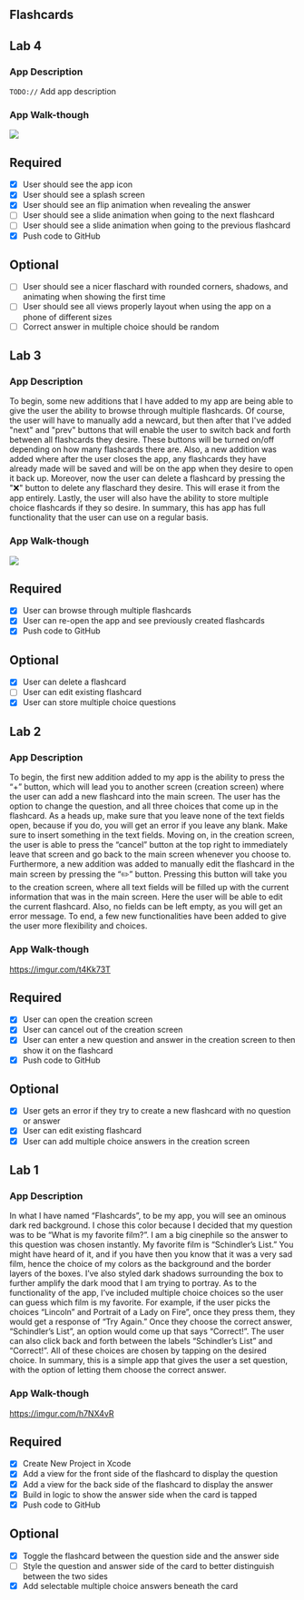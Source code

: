 ## Flashcards

## Lab 4

### App Description
`TODO://` Add app description

### App Walk-though

![](https://i.imgur.com/UH80gIE.gif)

## Required
- [x] User should see the app icon 
- [x] User should see a splash screen
- [x] User should see an flip animation when revealing the answer
- [ ] User should see a slide animation when going to the next flashcard
- [ ] User should see a slide animation when going to the previous flashcard
- [x] Push code to GitHub
## Optional
- [ ] User should see a nicer flaschard with rounded corners, shadows, and animating when showing the first time
- [ ] User should see all views properly layout when using the app on a phone of different sizes
- [ ] Correct answer in multiple choice should be random

## Lab 3

### App Description
To begin, some new additions that I have added to my app are being able to give the user the ability to browse through multiple flashcards. Of course, the user will have to manually add a newcard, but then after that I've added "next" and "prev" buttons that will enable the user to switch back and forth between all flashcards they desire. These buttons will be turned on/off depending on how many flashcards there are. Also, a new addition was added where after the user closes the app, any flashcards they have already made will be saved and will be on the app when they desire to open it back up. Moreover, now the user can delete a flashcard by pressing the "❌" button to delete any flaschard they desire. This will erase it from the app entirely. Lastly, the user will also have the ability to store multiple choice flashcards if they so desire. In summary, this has app has full functionality that the user can use on a regular basis. 

### App Walk-though
![](https://imgur.com/VrASsBJ.gif)

## Required
- [x] User can browse through multiple flashcards
- [x] User can re-open the app and see previously created flashcards
- [x] Push code to GitHub
## Optional
- [x] User can delete a flashcard
- [ ] User can edit existing flashcard
- [x] User can store multiple choice questions

## Lab 2

### App Description
To begin, the first new addition added to my app is the ability to press the “+” button, which will lead you to another screen (creation screen) where the user can add a new flashcard into the main screen. The user has the option to change the question, and all three choices that come up in the flashcard. As a heads up, make sure that you leave none of the text fields open, because if you do, you will get an error if you leave any blank. Make sure to insert something in the text fields. Moving on, in the creation screen, the user is able to press the “cancel” button at the top right to immediately leave that screen and go back to the main screen whenever you choose to. Furthermore, a new addition was added to manually edit the flashcard in the main screen by pressing the “✏️” button. Pressing this button will take you to the creation screen, where all text fields will be filled up with the current information that was in the main screen. Here the user will be able to edit the current flashcard. Also, no fields can be left empty, as you will get an error message. To end, a few new functionalities have been added to give the user more flexibility and choices.

### App Walk-though
https://imgur.com/t4Kk73T

## Required
- [x] User can open the creation screen
- [x] User can cancel out of the creation screen
- [x] User can enter a new question and answer in the creation screen to then show it on the flashcard
- [x] Push code to GitHub
## Optional
- [x] User gets an error if they try to create a new flashcard with no question or answer
- [x] User can edit existing flashcard
- [x] User can add multiple choice answers in the creation screen

## Lab 1

### App Description
In what I have named “Flashcards”, to be my app, you will see an ominous dark red background. I chose this color because I decided that my question was to be “What is my favorite film?”. I am a big cinephile so the answer to this question was chosen instantly. My favorite film is “Schindler’s List.” You might have heard of it, and if you have then you know that it was a very sad film, hence the choice of my colors as the background and the border layers of the boxes. I’ve also styled dark shadows surrounding the box to further amplify the dark mood that I am trying to portray. As to the functionality of the app, I’ve included multiple choice choices so the user can guess which film is my favorite. For example, if the user picks the choices “Lincoln” and Portrait of a Lady on Fire”, once they press them, they would get a response of “Try Again.” Once they choose the correct answer, “Schindler’s List”, an option would come up that says “Correct!”. The user can also click back and forth between the labels “Schindler’s List” and “Correct!”. All of these choices are chosen by tapping on the desired choice. In summary, this is a simple app that gives the user a set question, with the option of letting them choose the correct answer.

### App Walk-though
https://imgur.com/h7NX4vR

## Required
- [x] Create New Project in Xcode
- [x] Add a view for the front side of the flashcard to display the question
- [x] Add a view for the back side of the flashcard to display the answer
- [x] Build in logic to show the answer side when the card is tapped
- [x] Push code to GitHub
## Optional
- [x] Toggle the flashcard between the question side and the answer side
- [ ] Style the question and answer side of the card to better distinguish between the two sides
- [x] Add selectable multiple choice answers beneath the card
